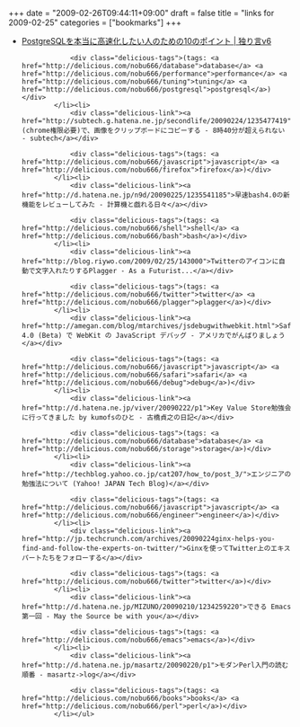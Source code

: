 +++
date = "2009-02-26T09:44:11+09:00"
draft = false
title = "links for 2009-02-25"
categories = ["bookmarks"]
+++

<ul class="delicious"><li>
                <div class="delicious-link"><a href="http://www.nonsensecorner.com/wp25/?p=3888">PostgreSQLを本当に高速化したい人のための10のポイント | 独り言v6</a></div>
                
                <div class="delicious-tags">(tags: <a href="http://delicious.com/nobu666/database">database</a> <a href="http://delicious.com/nobu666/performance">performance</a> <a href="http://delicious.com/nobu666/tuning">tuning</a> <a href="http://delicious.com/nobu666/postgresql">postgresql</a>)</div>
            </li><li>
                <div class="delicious-link"><a href="http://subtech.g.hatena.ne.jp/secondlife/20090224/1235477419">Firefox (chrome権限必要)で、画像をクリップボードにコピーする - 8時40分が超えられない - subtech</a></div>
                
                <div class="delicious-tags">(tags: <a href="http://delicious.com/nobu666/javascript">javascript</a> <a href="http://delicious.com/nobu666/firefox">firefox</a>)</div>
            </li><li>
                <div class="delicious-link"><a href="http://d.hatena.ne.jp/n9d/20090225/1235541185">早速bash4.0の新機能をレビューしてみた - 計算機と戯れる日々</a></div>
                
                <div class="delicious-tags">(tags: <a href="http://delicious.com/nobu666/shell">shell</a> <a href="http://delicious.com/nobu666/bash">bash</a>)</div>
            </li><li>
                <div class="delicious-link"><a href="http://blog.riywo.com/2009/02/25/143000">Twitterのアイコンに自動で文字入れたりするPlagger - As a Futurist...</a></div>
                
                <div class="delicious-tags">(tags: <a href="http://delicious.com/nobu666/twitter">twitter</a> <a href="http://delicious.com/nobu666/plagger">plagger</a>)</div>
            </li><li>
                <div class="delicious-link"><a href="http://amegan.com/blog/mtarchives/jsdebugwithwebkit.html">Safari 4.0 (Beta) で WebKit の JavaScript デバッグ - アメリカでがんばりましょう</a></div>
                
                <div class="delicious-tags">(tags: <a href="http://delicious.com/nobu666/javascript">javascript</a> <a href="http://delicious.com/nobu666/safari">safari</a> <a href="http://delicious.com/nobu666/debug">debug</a>)</div>
            </li><li>
                <div class="delicious-link"><a href="http://d.hatena.ne.jp/viver/20090222/p1">Key Value Store勉強会に行ってきました by kumofsのひと - 古橋貞之の日記</a></div>
                
                <div class="delicious-tags">(tags: <a href="http://delicious.com/nobu666/database">database</a> <a href="http://delicious.com/nobu666/storage">storage</a>)</div>
            </li><li>
                <div class="delicious-link"><a href="http://techblog.yahoo.co.jp/cat207/how_to/post_3/">エンジニアの勉強法について (Yahoo! JAPAN Tech Blog)</a></div>
                
                <div class="delicious-tags">(tags: <a href="http://delicious.com/nobu666/javascript">javascript</a> <a href="http://delicious.com/nobu666/engineer">engineer</a>)</div>
            </li><li>
                <div class="delicious-link"><a href="http://jp.techcrunch.com/archives/20090224ginx-helps-you-find-and-follow-the-experts-on-twitter/">Ginxを使ってTwitter上のエキスパートたちをフォローする</a></div>
                
                <div class="delicious-tags">(tags: <a href="http://delicious.com/nobu666/twitter">twitter</a>)</div>
            </li><li>
                <div class="delicious-link"><a href="http://d.hatena.ne.jp/MIZUNO/20090210/1234259220">できる Emacs 第一回 - May the Source be with you</a></div>
                
                <div class="delicious-tags">(tags: <a href="http://delicious.com/nobu666/emacs">emacs</a>)</div>
            </li><li>
                <div class="delicious-link"><a href="http://d.hatena.ne.jp/masartz/20090220/p1">モダンPerl入門の読む順番 - masartz->log</a></div>
                
                <div class="delicious-tags">(tags: <a href="http://delicious.com/nobu666/books">books</a> <a href="http://delicious.com/nobu666/perl">perl</a>)</div>
            </li></ul>
